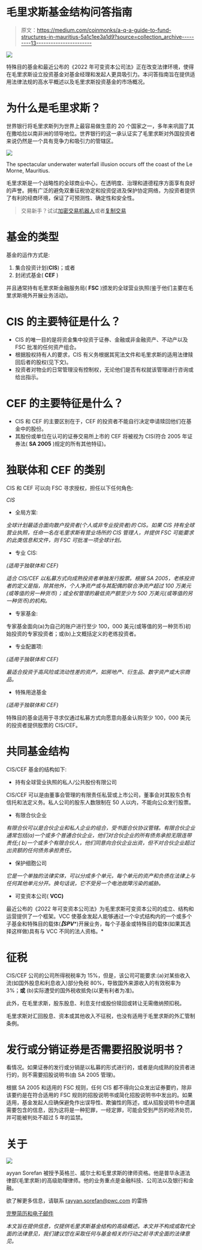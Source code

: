 # 毛里求斯基金结构问答指南

> 原文：<https://medium.com/coinmonks/a-q-a-guide-to-fund-structures-in-mauritius-5a1c1ee3a1d9?source=collection_archive---------13----------------------->

![](img/e377d2fe5ffa8d20e10b9ed2e94b29c7.png)

特殊目的基金和最近公布的《2022 年可变资本公司法》正在改变法律环境，使得在毛里求斯设立投资基金对基金经理和发起人更具吸引力。本问答指南旨在提供适用法律法规的高水平概述以及毛里求斯投资基金的市场概况。

# 为什么是毛里求斯？

世界银行将毛里求斯列为世界上最容易做生意的 20 个国家之一，多年来巩固了其在撒哈拉以南非洲的领导地位。世界银行的这一承认证实了毛里求斯对外国投资者来说仍然是一个具有竞争力和吸引力的管辖区。

![](img/37ab1cbd77f40d9aea57578c97085282.png)

The spectacular underwater waterfall illusion occurs off the coast of the Le Morne, Mauritius.

毛里求斯是一个战略性的全球商业中心，在透明度、治理和道德程序方面享有良好的声誉。拥有广泛的避免双重征税协定和投资促进及保护协定网络，为投资者提供了有利的经商环境，保证了可预测性、确定性和安全性。

> 交易新手？试试[加密交易机器人](/coinmonks/crypto-trading-bot-c2ffce8acb2a)或者[复制交易](/coinmonks/top-10-crypto-copy-trading-platforms-for-beginners-d0c37c7d698c)

# 基金的类型

基金的运作方式是:

1.  集合投资计划(**CIS**)；或者
2.  封闭式基金( **CEF** )

并且通常持有毛里求斯金融服务局( **FSC** )颁发的全球营业执照(鉴于他们主要在毛里求斯境外开展业务活动)。

# CIS 的主要特征是什么？

*   CIS 的唯一目的是将资金集中投资于证券、金融或非金融资产、不动产以及 FSC 批准的任何资产组合。
*   根据股权持有人的要求，CIS 有义务根据其宪法文件和毛里求斯的适用法律赎回后者的股权(见下文)。
*   投资者对物业的日常管理没有控制权，无论他们是否有权就该管理进行咨询或给出指示。

# CEF 的主要特征是什么？

*   CIS 和 CEF 的主要区别在于，CEF 的投资者不能自行决定申请赎回他们在基金中的股份。
*   其股份或单位在认可的证券交易所上市的 CEF 将被视为 CIS(符合 2005 年证券法( **SA 2005** )规定的所有其他特征)。

# 独联体和 CEF 的类别

CIS 和 CEF 可以向 FSC 寻求授权，担任以下任何角色:

*CIS*

*   全局方案:

*全球计划最适合面向散户投资者(个人或非专业投资者)的 CIS。如果 CIS 持有全球营业执照，任命一名在毛里求斯有营业场所的 CIS 管理人，并提供 FSC 可能要求的此类信息和文件，则 FSC 可批准一项全球计划。*

*   专业 CIS:

*(适用于独联体和 CEF)*

*适合 CIS/CEF 以私募方式向成熟投资者单独发行股票。根据 SA 2005，老练投资者的定义是指，除其他外，个人净资产或与其配偶的联合净资产超过 100 万美元(或等值的另一种货币)；或全权管理的最低资产额至少为 500 万美元(或等值的另一种货币)的机构。*

*   专家基金:

专家基金面向(a)为自己的账户进行至少 100，000 美元(或等值的另一种货币)初始投资的专家投资者；或(b)上文概括定义的老练投资者。

*   专业配置项:

*(适用于独联体和 CEF)*

*最适合投资于高风险或流动性差的资产，如房地产、衍生品、数字资产或大宗商品。*

*   特殊用途基金

*(适用于独联体和 CEF)*

特殊目的基金适用于寻求仅通过私募方式向愿意向基金认购至少 100，000 美元的投资者提供股票的 CIS/CEF。

# 共同基金结构

CIS/CEF 基金的结构如下:

*   持有全球营业执照的私人/公共股份有限公司

CIS/CEF 可以是由董事会管理的有限责任私营或上市公司，董事会对其股东负有信托和法定义务。私人公司的股东人数限制在 50 人以内，不能向公众发行股票。

*   有限合伙企业

*有限合伙可以是合伙企业和私人企业的组合，受书面合伙协议管辖。有限合伙企业通常包括(a)一个或多个普通合伙企业，他们对合伙企业的所有债务承担无限连带责任;( b)一个或多个有限合伙人，他们同意向合伙企业出资，但不对合伙企业超过出资额的任何债务承担责任。*

*   保护细胞公司

*它是一个单独的法律实体，可以分成多个单元，每个单元的资产和负债在法律上与任何其他单元分开。换句话说，它不受另一个电池故障污染的威胁。*

*   可变资本公司( **VCC)**

最近公布的《2022 年可变资本公司法》为毛里求斯可变资本公司的成立、结构和运营提供了一个框架。VCC 使基金发起人能够通过一个伞式结构内的一个或多个子基金和特殊目的载体(***【SPV****)开展业务，每个子基金或特殊目的载体(如果其选择这样做)具有与 VCC 不同的法人资格。*

# 征税

CIS/CEF 公司的公司所得税税率为 15%，但是，该公司可能要求:(a)对某些收入流(如国外股息和利息收入)部分免税 80%，导致国外来源收入的有效税率为 3%；**或** (b)实际遭受的国外税收抵免(以更有利者为准)。

此外，在毛里求斯，股东股息、利息支付或股份赎回或转让无需缴纳预扣税。

毛里求斯对汇回股息、资本或其他收入不征税，也没有适用于毛里求斯的外汇管制条例。

# 发行或分销证券是否需要招股说明书？

看情况。如果证券的发行或分销是以私募的形式进行的，或者是向成熟的投资者进行的，则不需要招股说明书(由 SA 2005 管理)。

根据 SA 2005 和适用的 FSC 规则，任何 CIS 都不得向公众发出证券要约，除非该要约是在符合适用的 FSC 规则的招股说明书或简化招股说明书中发出的。如果适用，基金发起人应确保避免作出误导性、欺骗性的陈述，或从招股说明书中遗漏需要包含的信息，因为这将是一种犯罪，一经定罪，可能会受到严厉的经济处罚，并可能被判处不超过 5 年的监禁。

# 关于

![](img/4a928725a4c0319f69e0400557c86cbb.png)

ayyan Sorefan 被授予英格兰、威尔士和毛里求斯的律师资格。他是普华永道法律部(毛里求斯)的高级助理律师。他的业务重点是金融科技、公司法以及银行和金融。

欲了解更多信息，请联系 rayyan.sorefan@pwc.com 的雷扬

[完整简历和电子邮件](https://www.dentons.com/en/rayyan-sorefan)

*本文旨在提供信息，仅提供毛里求斯基金结构的高级概述。本文并不构成或取代全面的法律意见，我们建议您在采取任何与基金相关的行动之前寻求全面的法律意见。*